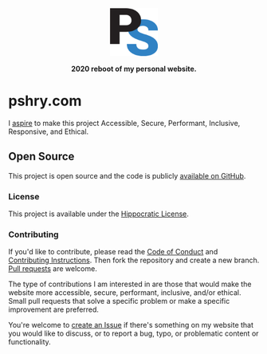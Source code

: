 <div align="center">
  <img src="https://raw.githubusercontent.com/paulshryock/paul-shryock/main/legacy/assets/paul-shryock-logos/paul-shryock-logo-4c.png" alt="Paul Shryock" width="96" height="96">
</div>
<p align="center"><strong>2020 reboot of my personal website.</strong></p>


# pshry.com

I [aspire][aspire] to make this project Accessible, Secure, Performant, Inclusive, Responsive, and Ethical.

## Open Source

This project is open source and the code is publicly [available on GitHub][github-repo].

### License

This project is available under the [Hippocratic License][license].

### Contributing

If you'd like to contribute, please read the [Code of Conduct][code-of-conduct] and [Contributing Instructions][contributing]. Then fork the repository and create a new branch. [Pull requests][github-pull-requests] are welcome.

The type of contributions I am interested in are those that would make the website more accessible, secure, performant, inclusive, and/or ethical. Small pull requests that solve a specific problem or make a specific improvement are preferred.

You're welcome to [create an Issue][github-create-issue] if there's something on my website that you would like to discuss, or to report a bug, typo, or problematic content or functionality.

[docs]: tree/main/docs
[aspire]: https://www.filamentgroup.com/lab/aspire/
[github-repo]: https://github.com/paulshryock/paul-shryock
[license]: https://firstdonoharm.dev/
[code-of-conduct]: blob/main/CODE_OF_CONDUCT.md
[contributing]: blob/main/CONTRIBUTING.md
[github-pull-requests]: https://github.com/paulshryock/paul-shryock/pulls
[github-create-issue]: https://github.com/paulshryock/paul-shryock/issues/new/choose
